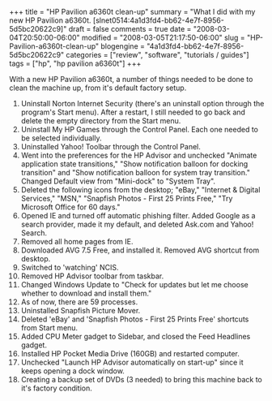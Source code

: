 +++
title = "HP Pavilion a6360t clean-up"
summary = "What I did with my new HP Pavilion a6360t. [slnet0514:4a1d3fd4-bb62-4e7f-8956-5d5bc20622c9]"
draft = false
comments = true
date = "2008-03-04T20:50:00-06:00"
modified = "2008-03-05T21:17:50-06:00"
slug = "HP-Pavilion-a6360t-clean-up"
blogengine = "4a1d3fd4-bb62-4e7f-8956-5d5bc20622c9"
categories = ["review", "software", "tutorials / guides"]
tags = ["hp", "hp pavilion a6360t"]
+++

<p>
With a new HP Pavilion a6360t, a number of things needed to be done to clean the machine up, from it&#39;s default factory setup. 
</p>
<ol>
	<li>
	<div>
	Uninstall Norton Internet Security (there&#39;s an uninstall option through the program&#39;s Start menu). After a restart, I still needed to go back and delete the empty directory from the Start menu. 
	</div>
	</li>
	<li>
	<div>
	Uninstall My HP Games through the Control Panel. Each one needed to be selected individually. 
	</div>
	</li>
	<li>
	<div>
	Uninstalled Yahoo! Toolbar through the Control Panel. 
	</div>
	</li>
	<li>
	<div>
	Went into the preferences for the HP Advisor and unchecked &quot;Animate application state transitions,&quot; &quot;Show notification balloon for docking transition&quot; and &quot;Show notification balloon for system tray transition.&quot; Changed Default view from &quot;Mini-dock&quot; to &quot;System Tray&quot;. 
	</div>
	</li>
	<li>
	<div>
	Deleted the following icons from the desktop; &quot;eBay,&quot; &quot;Internet &amp; Digital Services,&quot; &quot;MSN,&quot; &quot;Snapfish Photos - First 25 Prints Free,&quot; &quot;Try Microsoft Office for 60 days.&quot; 
	</div>
	</li>
	<li>
	<div>
	Opened IE and turned off automatic phishing filter. Added Google as a search provider, made it my default, and deleted Ask.com and Yahoo! Search. 
	</div>
	</li>
	<li>
	<div>
	Removed all home pages from IE. 
	</div>
	</li>
	<li>
	<div>
	Downloaded AVG 7.5 Free, and installed it. Removed AVG shortcut from desktop. 
	</div>
	</li>
	<li>
	<div>
	Switched to &#39;watching&#39; NCIS. 
	</div>
	</li>
	<li>
	<div>
	Removed HP Advisor toolbar from taskbar. 
	</div>
	</li>
	<li>
	<div>
	Changed Windows Update to &quot;Check for updates but let me choose whether to download and install them.&quot; 
	</div>
	</li>
	<li>
	<div>
	As of now, there are 59 processes. 
	</div>
	</li>
	<li>
	<div>
	Uninstalled Snapfish Picture Mover. 
	</div>
	</li>
	<li>
	<div>
	Deleted &#39;eBay&#39; and &#39;Snapfish Photos - First 25 Prints Free&#39; shortcuts from Start menu. 
	</div>
	</li>
	<li>
	<div>
	Added CPU Meter gadget to Sidebar, and&nbsp;closed the Feed Headlines gadget. 
	</div>
	</li>
	<li>
	<div>
	Installed HP Pocket Media Drive (160GB) and restarted computer. 
	</div>
	</li>
	<li>
	<div>
	Unchecked &quot;Launch HP Advisor automatically on start-up&quot; since it keeps opening a dock window. 
	</div>
	</li>
	<li>
	<div>
	Creating a backup set of DVDs (3 needed) to bring this machine back to it&#39;s factory condition. 
	</div>
	</li>
</ol>
<p>
&nbsp;
</p>

